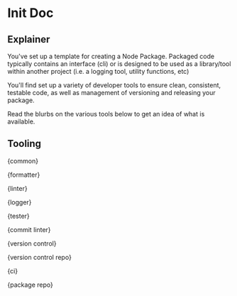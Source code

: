 # Init Doc

## Explainer

You've set up a template for creating a Node Package.  Packaged code typically contains an interface (cli) or is designed to be used as a library/tool within another project (i.e. a logging tool, utility functions, etc)

You'll find set up a variety of developer tools to ensure clean, consistent, testable code, as well as management of versioning and releasing your package.

Read the blurbs on the various tools below to get an idea of what is available.

## Tooling

{common}

{formatter}

{linter}

{logger}

{tester}

{commit linter}

{version control}

{version control repo}

{ci}

{package repo}